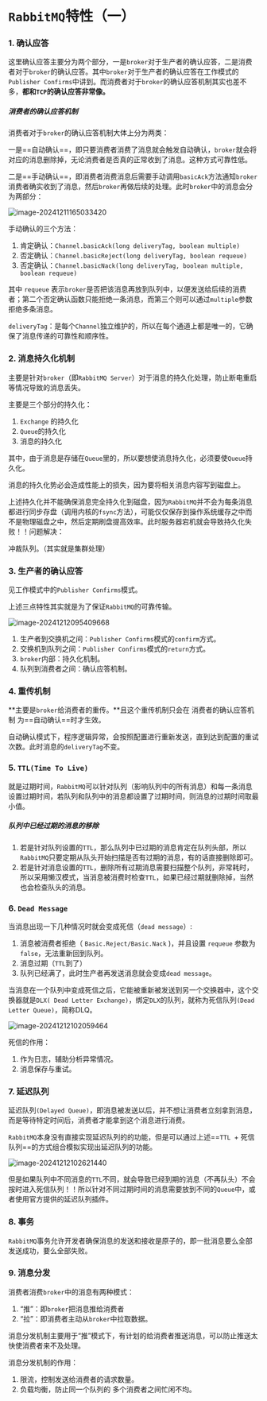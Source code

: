 # `RabbitMQ`特性（一）

### 1. 确认应答

这里确认应答主要分为两个部分，一是`broker`对于生产者的确认应答，二是消费者对于`broker`的确认应答。其中`broker`对于生产者的确认应答在工作模式的`Publisher Confirms`中讲到。而消费者对于`broker`的确认应答机制其实也差不多，**都和`TCP`的确认应答非常像。**

##### 消费者的确认应答机制

消费者对于`broker`的确认应答机制大体上分为两类：

一是==自动确认==，即只要消费者消费了消息就会触发自动确认，`broker`就会将对应的消息删除掉，无论消费者是否真的正常收到了消息。这种方式可靠性低。

二是==手动确认==，即消费者消费消息后需要手动调用`basicAck`方法通知`broker`消费者确实收到了消息，然后`broker`再做后续的处理。此时`broker`中的消息会分为两部分：

![image-20241211165033420](E:\Note\RabbitMQ\RabbitMQ特性（一）.assets\image-20241211165033420.png)

手动确认的三个方法：

1. 肯定确认：`Channel.basicAck(long deliveryTag, boolean multiple) `
2. 否定确认：`Channel.basicReject(long deliveryTag, boolean requeue)`   
3. 否定确认：`Channel.basicNack(long deliveryTag, boolean multiple, boolean requeue)`  

 其中 `requeue` 表示`broker`是否把该消息再放到队列中，以便发送给后续的消费者；第二个否定确认函数只能拒绝一条消息，而第三个则可以通过`multiple`参数拒绝多条消息。

`deliveryTag`：是每个`Channel`独立维护的，所以在每个通道上都是唯一的，它确保了消息传递的可靠性和顺序性。

### 2. 消息持久化机制

主要是针对`broker`（即`RabbitMQ Server`）对于消息的持久化处理，防止断电重启等情况导致的消息丢失。

主要是三个部分的持久化：

1. `Exchange` 的持久化
2. `Queue`的持久化
3. 消息的持久化

其中，由于消息是存储在`Queue`里的，所以要想使消息持久化，必须要使`Queue`持久化。

消息的持久化势必会造成性能上的损失，因为要将相关消息内容写到磁盘上。

上述持久化并不能确保消息完全持久化到磁盘，因为`RabbitMQ`并不会为每条消息都进行同步存盘（调用内核的`fsync`方法），可能仅仅保存到操作系统缓存之中而不是物理磁盘之中，然后定期刷盘提高效率。此时服务器宕机就会导致持久化失败！！问题解决：

冲裁队列。（其实就是集群处理）

### 3. 生产者的确认应答

见工作模式中的`Publisher Confirms`模式。

上述三点特性其实就是为了保证`RabbitMQ`的可靠传输。

![image-20241212095409668](E:\Note\RabbitMQ\RabbitMQ特性（一）.assets\image-20241212095409668.png)

1. 生产者到交换机之间：`Publisher Confirms`模式的`confirm`方式。
2. 交换机到队列之间：`Publisher Confirms`模式的`return`方式。
3. `broker`内部：持久化机制。
4. 队列到消费者之间：确认应答机制。

### 4. 重传机制

**主要是`broker`给消费者的重传。**且这个重传机制只会在 消费者的确认应答机制 为==自动确认==时才生效。

自动确认模式下，程序逻辑异常，会按照配置进行重新发送，直到达到配置的重试次数。此时消息的`deliveryTag`不变。

### 5. `TTL(Time To Live)`

就是过期时间，`RabbitMQ`可以针对队列（影响队列中的所有消息）和每一条消息设置过期时间，若队列和队列中的消息都设置了过期时间，则消息的过期时间取最小值。

##### 队列中已经过期的消息的移除

1. 若是针对队列设置的`TTL`，那么队列中已过期的消息肯定在队列头部，所以`RabbitMQ`只要定期从队头开始扫描是否有过期的消息，有的话直接删除即可。
2.  若是针对消息设置的`TTL`，删除所有过期消息需要扫描整个队列，非常耗时，所以采用懒汉模式，当消息被消费时检查`TTL`，如果已经过期就删除掉，当然也会检查队头的消息。

### 6. `Dead Message`

当消息出现一下几种情况时就会变成死信（`dead message`）:

1. 消息被消费者拒绝（ `Basic.Reject/Basic.Nack` )，并且设置 `requeue` 参数为`false`，无法重新回到队列。
2. 消息过期（`TTL`到了）
3. 队列已经满了，此时生产者再发送消息就会变成`dead message`。

当消息在一个队列中变成死信之后，它能被重新被发送到另一个交换器中，这个交换器就是`DLX( Dead Letter Exchange)`，绑定`DLX`的队列，就称为死信队列`(Dead Letter Queue)`，简称DLQ。  

![image-20241212102059464](E:\Note\RabbitMQ\RabbitMQ特性（一）.assets\image-20241212102059464.png)

死信的作用：

1. 作为日志，辅助分析异常情况。
2. 消息保存与重试。

### 7. 延迟队列

延迟队列`(Delayed Queue)`，即消息被发送以后，并不想让消费者立刻拿到消息，而是等待特定时间后，消费者才能拿到这个消息进行消费。

`RabbitMQ`本身没有直接实现延迟队列的的功能，但是可以通过上述==`TTL `+ 死信队列==的方式组合模拟实现出延迟队列的功能。    

![image-20241212102621440](E:\Note\RabbitMQ\RabbitMQ特性（一）.assets\image-20241212102621440.png)

但是如果队列中不同消息的`TTL`不同，就会导致已经到期的消息（不再队头）不会按时进入死信队列！！所以针对不同过期时间的消息需要放到不同的`Queue`中，或者使用官方提供的延迟队列插件。 

### 8. 事务

`RabbitMQ`事务允许开发者确保消息的发送和接收是原子的，即一批消息要么全部发送成功，要么全部失败。  

### 9. 消息分发

消费者消费`broker`中的消息有两种模式：

1. “推”：即`broker`把消息推给消费者
2. “拉”：即消费者主动从`broker`中拉取数据。

消息分发机制主要用于“推”模式下，有计划的给消费者推送消息，可以防止推送太快使消费者来不及处理。

消息分发机制的作用：

1. 限流，控制发送给消费者的请求数量。
2. 负载均衡，防止同一个队列的 多个消费者之间忙闲不均。





